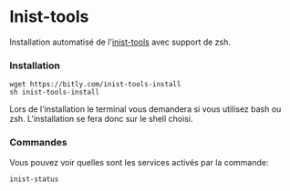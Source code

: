 # Inist-tools

Installation automatisé de l'[inist-tools](https://github.com/Inist-CNRS/inist-tools) avec support de zsh. 


### Installation

	
	wget https://bitly.com/inist-tools-install
	sh inist-tools-install
	
Lors de l'installation le terminal vous demandera si vous utilisez bash ou zsh. L'installation se fera donc sur le shell choisi.

### Commandes

Vous pouvez voir quelles sont les services activés par la commande: 

	
	inist-status
	
